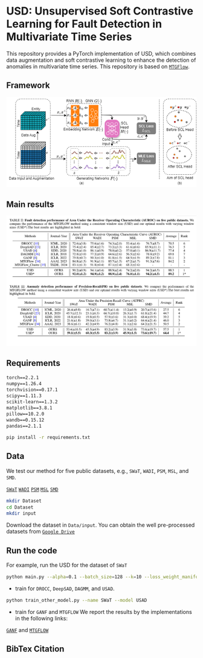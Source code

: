 # USD: Unsupervised Soft Contrastive Learning for Fault Detection in Multivariate Time Series


This repository provides a PyTorch implementation of USD, which combines data augmentation and soft contrastive learning to enhance the detection of anomalies in multivariate time series. This repository is based on [`MTGFlow`](https://github.com/zqhang/MTGFLOW).

## Framework
![Framework](./asset/framework.png)

## Main results
![Results](./asset/results.png)

## Requirements
```plaintext
torch==2.2.1
numpy==1.26.4
torchvision==0.17.1
scipy==1.11.3
scikit-learn==1.3.2
matplotlib==3.8.1
pillow==10.2.0
wandb==0.15.12
pandas==2.1.1
```


```sh
pip install -r requirements.txt
```

## Data
We test our method for five public datasets, e.g., ```SWaT```, ```WADI```, ```PSM```, ```MSL```, and ```SMD```.

[`SWaT`](https://itrust.sutd.edu.sg/itrust-labs_datasets/dataset_info/#swat)
[`WADI`](https://itrust.sutd.edu.sg/itrust-labs_datasets/dataset_info/#wadi)
[`PSM`](https://github.com/tuananhphamds/MST-VAE)
[`MSL`](https://github.com/khundman/telemanom)
[`SMD`](https://github.com/NetManAIOps/OmniAnomaly)

```sh
mkdir Dataset
cd Dataset
mkdir input
```
Download the dataset in ```Data/input```.
You can obtain the well pre-processed datasets from [`Google Drive`](https://drive.google.com/drive/folders/1ZqZmcJjDO4I5-wA1S7QzqAa-GFvjD5Xv?usp=sharing)
## Run the code
For example, run the USD for the dataset of  ```SWaT```
```sh
python main.py --alpha=0.1 --batch_size=128 --k=10 --loss_weight_manifold_ne=5 --loss_weight_manifold_po=1 --lr=0.01 --n_blocks=1 --name=SWaT --seed=18 --train_split=0.6 --window_size=60
```

- train for ```DROCC```, ```DeepSAD```,  ```DAGMM```, and ```USAD```. 
```sh
python train_other_model.py --name SWaT --model USAD
```
- train for ```GANF``` and ```MTGFLOW```
We report the results by the implementations in the following links: 

[`GANF`](https://github.com/EnyanDai/GANF) and [`MTGFLOW`](https://github.com/zqhang/MTGFLOW)

## BibTex Citation

